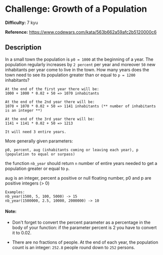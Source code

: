 # Challenge: Growth of a Population

**Difficulty:** 7 kyu

**Reference:** https://www.codewars.com/kata/563b662a59afc2b5120000c6

## Description

In a small town the population is `p0 = 1000` at the beginning of a year. The population
regularly increases by `2 percent` per year and moreover `50` new inhabitants per year come to live in the town.
How many years does the town need to see its population
greater than or equal to `p = 1200` inhabitants?

```
At the end of the first year there will be:
1000 + 1000 * 0.02 + 50 => 1070 inhabitants

At the end of the 2nd year there will be:
1070 + 1070 * 0.02 + 50 => 1141 inhabitants (** number of inhabitants is an integer **)

At the end of the 3rd year there will be:
1141 + 1141 * 0.02 + 50 => 1213

It will need 3 entire years.
```

More generally given parameters:

`p0, percent, aug (inhabitants coming or leaving each year), p (population to equal or surpass)`

the function `nb_year` should return `n` number of entire years needed to get a population greater or equal to `p`.

aug is an integer, percent a positive or null floating number, p0 and p are positive integers (> 0)

```
Examples:
nb_year(1500, 5, 100, 5000) -> 15
nb_year(1500000, 2.5, 10000, 2000000) -> 10
```

#### Note:

-   Don't forget to convert the percent parameter as a percentage in the body of your function: if the parameter percent is 2 you have to convert it to 0.02.

-   There are no fractions of people. At the end of each year, the population count is an integer: `252.8` people round down to `252` persons.
